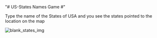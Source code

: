 "# US-States Names Game #" 

Type the name of the States of USA and you see the states pointed to the location on the map

![blank_states_img](https://user-images.githubusercontent.com/75520295/175284054-a283f922-d21b-4e43-a35c-67d6eba9b989.gif)
